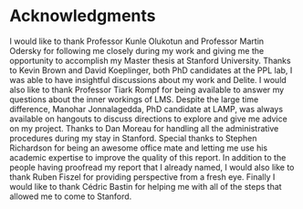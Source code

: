 # Acknowledgments

I would like to thank Professor Kunle Olukotun and Professor Martin Odersky for following me closely during my work and giving me the opportunity to accomplish my Master thesis at Stanford University. Thanks to Kevin Brown and David Koeplinger, both PhD candidates at the PPL lab, I was able to have insightful discussions about my work and Delite. I would also like to thank Professor Tiark Rompf for being available to answer my questions about the inner workings of LMS. 
Despite the large time difference, Manohar Jonnalagedda, PhD candidate at LAMP, was always available on hangouts to discuss directions to explore and give me advice on my project.
Thanks to Dan Moreau for handling all the administrative procedures during my stay in Stanford. Special thanks to Stephen Richardson for being an awesome office mate and letting me use his academic expertise to improve the quality of this report. In addition to the people having proofread my report that I already named, I would also like to thank Ruben Fiszel for providing perspective from a fresh eye. Finally I would like to thank Cédric Bastin for helping me with all of the steps that allowed me to come to Stanford.